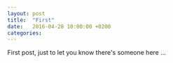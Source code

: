 ```yaml
---
layout: post
title:  "First"
date:   2016-04-28 10:00:00 +0200
categories:
---
```

First post, just to let you know there's someone here ...
